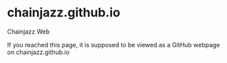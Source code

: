 # chainjazz.github.io
Chainjazz Web

If you reached this page, 
it is supposed to be viewed as a GitHub webpage
on chainjazz.github.io
